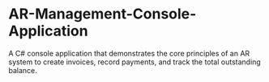 # AR-Management-Console-Application
A C# console application that demonstrates the core principles of an AR system to create invoices, record payments, and track the total outstanding balance.
